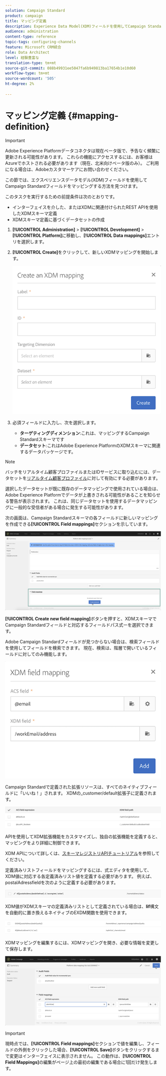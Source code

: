 ```yaml
---
solution: Campaign Standard
product: campaign
title: マッピング定義
description: Experience Data Model(XDM)フィールドを使用してCampaign Standardフィールドをマッピングする方法について説明します。
audience: administration
content-type: reference
topic-tags: configuring-channels
feature: Microsoft CRM統合
role: Data Architect
level: 経験豊富な
translation-type: tm+mt
source-git-commit: 088b49931ee5047fa6b949813ba17654b1e10d60
workflow-type: tm+mt
source-wordcount: '505'
ht-degree: 2%

---
```



# マッピング定義 {#mapping-definition}

>[!IMPORTANT]
>
>Adobe Experience Platformデータコネクタは現在ベータ版で、予告なく頻繁に更新される可能性があります。 これらの機能にアクセスするには、お客様はAzureでホストされる必要があります（現在、北米向けベータ版のみ）。 ご利用になる場合は、Adobeカスタマーケアにお問い合わせください。

この節では、エクスペリエンスデータモデル(XDM)フィールドを使用してCampaign Standardフィールドをマッピングする方法を見つけます。

このタスクを実行するための前提条件は次のとおりです。

* インターフェイスを介した、またはXDMに関連付けられたREST APIを使用したXDMスキーマ定義
* XDMスキーマ定義に基づくデータセットの作成

1. **[!UICONTROL Administration]** > **[!UICONTROL Development]** > **[!UICONTROL Platform]**&#x200B;に移動し、**[!UICONTROL Data mappings]**&#x200B;エントリを選択します。

1. **[!UICONTROL Create]**&#x200B;をクリックして、新しいXDMマッピングを開始します。

   ![](assets/aep_createmapping.png)

1. 必須フィールドに入力し、次を選択します。

   * **ターゲティングディメンション**:これは、マッピングするCampaign Standardスキーマです
   * **データセット**:これはAdobe Experience PlatformのXDMスキーマに関連するデータパッケージです。

>[!NOTE]
>
>バッチをリアルタイム顧客プロファイルまたはIDサービスに取り込むには、データセットを[リアルタイム顧客プロファイル](https://docs.adobe.com/content/help/en/experience-platform/rtcdp/intro/get-started.html)に対して有効にする必要があります。
>
>選択したデータセットが既に既存のデータマッピングで使用されている場合は、Adobe Experience Platformでデータが上書きされる可能性があることを知らせる警告が表示されます。 これは、同じデータセットを使用するデータマッピングに一般的な受信者がある場合に発生する可能性があります。

次の画面は、Campaign Standardスキーマの各フィールドに新しいマッピングを作成できる&#x200B;**[!UICONTROL Field mappings]**&#x200B;セクションを示しています。

![](assets/aep_fieldmappings.png)

**[!UICONTROL Create new field mapping]**&#x200B;ボタンを押すと、XDMスキーマでCampaign Standardフィールドと対応するフィールドパス式ーを選択できます。

Adobe Campaign Standardフィールドが見つからない場合は、検索フィールドを使用してフィールドを検索できます。 現在、検索は、階層で開いているフィールドに対してのみ機能します。

![](assets/aep_mapfield.png)

Campaign Standardで定義された拡張リソースは、すべてのネイティブフィールドに「いいね！」されます。 XDMの_customer/default拡張子に定義されます。

![](assets/aep_fieldscusmapping.png)

APIを使用してXDM拡張機能をカスタマイズし、独自の拡張機能を定義すると、マッピングをより詳細に制御できます。

XDM APIについて詳しくは、[スキーマレジストリAPIチュートリアル](https://docs.adobe.com/content/help/ja-JP/experience-platform/xdm/api/getting-started.html)を参照してください。

定義済みリストフィールドをマッピングするには、式エディタを使用して、XDM値に対応する各定義済みリスト値を定義する必要があります。 例えば、postalAdressfieldを次のように定義する必要があります。

![](assets/aep_enummapping.png)

XDM値がXDMスキーマの定義済みリストとして定義されている場合は、**lif**&#x200B;構文を自動的に置き換えるネイティブのEXDM関数を使用できます。

![](assets/aep_enummappingexdm.png)

XDMマッピングを編集するには、XDMマッピングを開き、必要な情報を変更して保存します。

![](assets/aep_editmapping.png)

>[!IMPORTANT]
>
>現時点では、**[!UICONTROL Field mappings]**&#x200B;セクションで値を編集し、フィールドの外側をクリックした場合、**[!UICONTROL Save]**&#x200B;ボタンをクリックするまで変更はインターフェイスに表示されません。 この動作は、**[!UICONTROL Field Mappings]**&#x200B;の編集がページ上の最初の編集である場合に1回だけ発生します。
